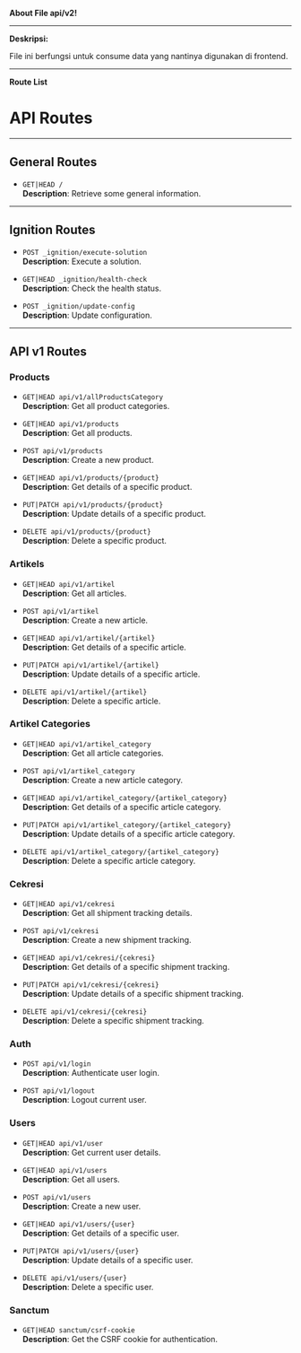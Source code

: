 **About File api/v2!**

---

**Deskripsi:**

File ini berfungsi untuk consume data yang nantinya digunakan di frontend.

---

**Route List**

# API Routes

---

## General Routes

- `GET|HEAD /`  
  **Description**: Retrieve some general information.

---

## Ignition Routes

- `POST _ignition/execute-solution`  
  **Description**: Execute a solution.

- `GET|HEAD _ignition/health-check`  
  **Description**: Check the health status.

- `POST _ignition/update-config`  
  **Description**: Update configuration.

---

## API v1 Routes

### Products

- `GET|HEAD api/v1/allProductsCategory`  
  **Description**: Get all product categories.

- `GET|HEAD api/v1/products`  
  **Description**: Get all products.

- `POST api/v1/products`  
  **Description**: Create a new product.

- `GET|HEAD api/v1/products/{product}`  
  **Description**: Get details of a specific product.

- `PUT|PATCH api/v1/products/{product}`  
  **Description**: Update details of a specific product.

- `DELETE api/v1/products/{product}`  
  **Description**: Delete a specific product.

### Artikels

- `GET|HEAD api/v1/artikel`  
  **Description**: Get all articles.

- `POST api/v1/artikel`  
  **Description**: Create a new article.

- `GET|HEAD api/v1/artikel/{artikel}`  
  **Description**: Get details of a specific article.

- `PUT|PATCH api/v1/artikel/{artikel}`  
  **Description**: Update details of a specific article.

- `DELETE api/v1/artikel/{artikel}`  
  **Description**: Delete a specific article.

### Artikel Categories

- `GET|HEAD api/v1/artikel_category`  
  **Description**: Get all article categories.

- `POST api/v1/artikel_category`  
  **Description**: Create a new article category.

- `GET|HEAD api/v1/artikel_category/{artikel_category}`  
  **Description**: Get details of a specific article category.

- `PUT|PATCH api/v1/artikel_category/{artikel_category}`  
  **Description**: Update details of a specific article category.

- `DELETE api/v1/artikel_category/{artikel_category}`  
  **Description**: Delete a specific article category.

### Cekresi

- `GET|HEAD api/v1/cekresi`  
  **Description**: Get all shipment tracking details.

- `POST api/v1/cekresi`  
  **Description**: Create a new shipment tracking.

- `GET|HEAD api/v1/cekresi/{cekresi}`  
  **Description**: Get details of a specific shipment tracking.

- `PUT|PATCH api/v1/cekresi/{cekresi}`  
  **Description**: Update details of a specific shipment tracking.

- `DELETE api/v1/cekresi/{cekresi}`  
  **Description**: Delete a specific shipment tracking.

### Auth

- `POST api/v1/login`  
  **Description**: Authenticate user login.

- `POST api/v1/logout`  
  **Description**: Logout current user.

### Users

- `GET|HEAD api/v1/user`  
  **Description**: Get current user details.

- `GET|HEAD api/v1/users`  
  **Description**: Get all users.

- `POST api/v1/users`  
  **Description**: Create a new user.

- `GET|HEAD api/v1/users/{user}`  
  **Description**: Get details of a specific user.

- `PUT|PATCH api/v1/users/{user}`  
  **Description**: Update details of a specific user.

- `DELETE api/v1/users/{user}`  
  **Description**: Delete a specific user.

### Sanctum

- `GET|HEAD sanctum/csrf-cookie`  
  **Description**: Get the CSRF cookie for authentication.
